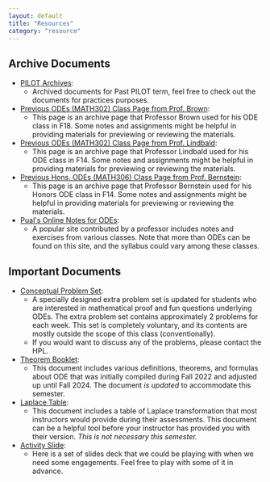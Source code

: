 ```yaml
---
layout: default
title: "Resources"
category: "resource"
---
```


## Archive Documents

- [PILOT Archives](https://jhu-ode-pilot.github.io):
    - Archived documents for Past PILOT term, feel free to check out the documents for practices purposes.
- [Previous ODEs (MATH302) Class Page from Prof. Brown](https://math.jhu.edu/~brown/courses/f18/Syllabus302.html):
    - This page is an archive page that Professor Brown used for his ODE class in F18. Some notes and assignments might be helpful in providing materials for previewing or reviewing the materials.
- [Previous ODEs (MATH302) Class Page from Prof. Lindbald](https://math.jhu.edu/~lindblad/302/302.html):
    - This page is an archive page that Professor Lindbald used for his ODE class in F14. Some notes and assignments might be helpful in providing materials for previewing or reviewing the materials.
- [Previous Hons. ODEs (MATH306) Class Page from Prof. Bernstein](https://math.jhu.edu/~bernstein/math306/index.html):
    - This page is an archive page that Professor Bernstein used for his Honors ODE class in F14. Some notes and assignments might be helpful in providing materials for previewing or reviewing the materials.
- [Pual's Online Notes for ODEs](https://tutorial.math.lamar.edu/Classes/DE/DE.aspx):
    - A popular site contributed by a professor includes notes and exercises from various classes. Note that more than ODEs can be found on this site, and the syllabus could vary among these classes.

## Important Documents

- [Conceptual Problem Set]({{site.baseurl}}/resources/Conceptual-Problem-Set.pdf):
    - A specially designed extra problem set is updated for students who are interested in mathematical proof and fun questions underlying ODEs. The extra problem set contains approximately 2 problems for each week. This set is completely voluntary, and its contents are mostly outside the scope of this class (conventionally).
    - If you would want to discuss any of the problems, please contact the HPL.
- [Theorem Booklet]({{site.baseurl}}/resources/Theorem-Booklet.pdf):
    - This document includes various definitions, theorems, and formulas about ODE that was initially compiled during Fall 2022 and adjusted up until Fall 2024. The document <i>is updated</i> to accommodate this semester.
- [Laplace Table](({{site.baseurl}}/resources/Laplace_Table.pdf)):
    - This document includes a table of Laplace transformation that most instructors would provide during their assessments. This document can be a helpful tool before your instructor has provided you with their version. <i>This is not necessary this semester.</i></li>
- [Activity Slide]({{site.baseurl}}/resources/Activities-Slides.pdf):
    - Here is a set of slides deck that we could be playing with when we need some engagements. Feel free to play with some of it in advance.
